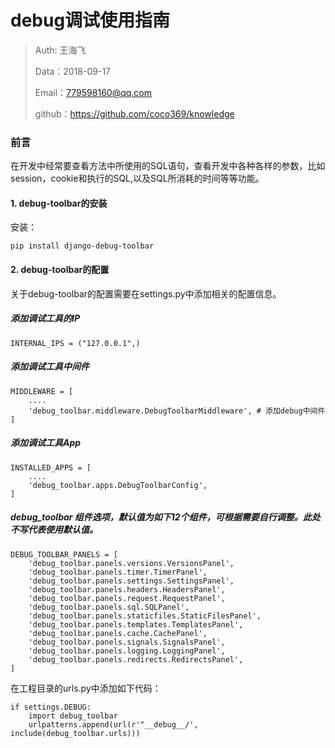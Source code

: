 
# debug调试使用指南

>Auth: 王海飞
>
>Data：2018-09-17
>
>Email：779598160@qq.com
>
>github：https://github.com/coco369/knowledge
>

### 前言

在开发中经常要查看方法中所使用的SQL语句，查看开发中各种各样的参数，比如session，cookie和执行的SQL,以及SQL所消耗的时间等等功能。

#### 1. debug-toolbar的安装

安装：

	pip install django-debug-toolbar

#### 2. debug-toolbar的配置

关于debug-toolbar的配置需要在settings.py中添加相关的配置信息。

##### 添加调试工具的IP

	INTERNAL_IPS = ("127.0.0.1",)

##### 添加调试工具中间件
	
	MIDDLEWARE = [
	    ....
	    'debug_toolbar.middleware.DebugToolbarMiddleware', # 添加debug中间件
	]

##### 添加调试工具App
	
	INSTALLED_APPS = [
	    ....
	    'debug_toolbar.apps.DebugToolbarConfig',
	]


##### debug_toolbar 组件选项，默认值为如下12个组件，可根据需要自行调整。此处不写代表使用默认值。

	DEBUG_TOOLBAR_PANELS = [
	    'debug_toolbar.panels.versions.VersionsPanel',
	    'debug_toolbar.panels.timer.TimerPanel',
	    'debug_toolbar.panels.settings.SettingsPanel',
	    'debug_toolbar.panels.headers.HeadersPanel',
	    'debug_toolbar.panels.request.RequestPanel',
	    'debug_toolbar.panels.sql.SQLPanel',
	    'debug_toolbar.panels.staticfiles.StaticFilesPanel',
	    'debug_toolbar.panels.templates.TemplatesPanel',
	    'debug_toolbar.panels.cache.CachePanel',
	    'debug_toolbar.panels.signals.SignalsPanel',
	    'debug_toolbar.panels.logging.LoggingPanel',
	    'debug_toolbar.panels.redirects.RedirectsPanel',
	]


在工程目录的urls.py中添加如下代码：

	if settings.DEBUG:
	    import debug_toolbar
	    urlpatterns.append(url(r'^__debug__/', include(debug_toolbar.urls)))

